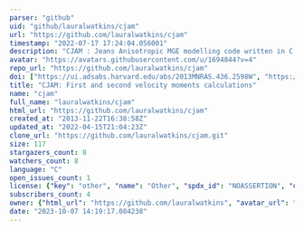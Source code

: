 ```yaml
---
parser: "github"
uid: "github/lauralwatkins/cjam"
url: "https://github.com/lauralwatkins/cjam"
timestamp: "2022-07-17 17:24:04.056001"
description: "CJAM : Jeans Anisotropic MGE modelling code written in C from Watkins et al. 2013, MNRAS, 436, 2598"
avatar: "https://avatars.githubusercontent.com/u/1694844?v=4"
repo_url: "https://github.com/lauralwatkins/cjam"
doi: ["https://ui.adsabs.harvard.edu/abs/2013MNRAS.436.2598W", "https://ui.adsabs.harvard.edu/abs/2013ascl.soft12013W/abstract"]
title: "CJAM: First and second velocity moments calculations"
name: "cjam"
full_name: "lauralwatkins/cjam"
html_url: "https://github.com/lauralwatkins/cjam"
created_at: "2013-11-22T16:38:58Z"
updated_at: "2022-04-15T21:04:23Z"
clone_url: "https://github.com/lauralwatkins/cjam.git"
size: 117
stargazers_count: 8
watchers_count: 8
language: "C"
open_issues_count: 1
license: {"key": "other", "name": "Other", "spdx_id": "NOASSERTION", "url": null, "node_id": "MDc6TGljZW5zZTA="}
subscribers_count: 4
owner: {"html_url": "https://github.com/lauralwatkins", "avatar_url": "https://avatars.githubusercontent.com/u/1694844?v=4", "login": "lauralwatkins", "type": "User"}
date: "2023-10-07 14:19:17.004238"
---
```

